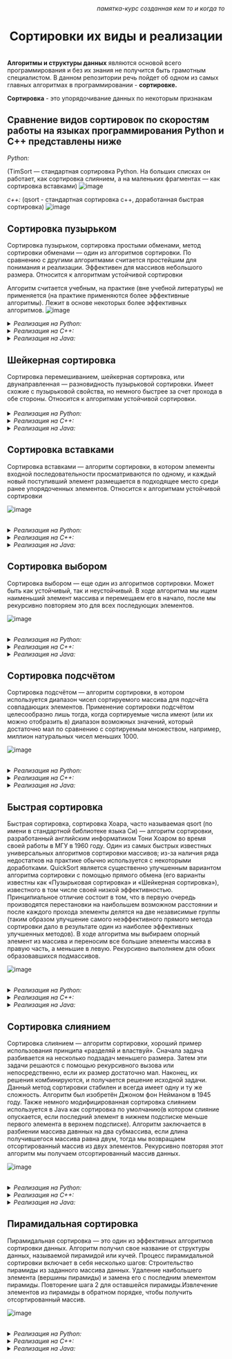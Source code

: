 <h6 align="right">памятка-курс созданная кем то и когда то</h6>
<h1 align="center">Сортировки их виды и реализации</h1>
<br>
<b>Алгоритмы и структуры данных</b> являются основой всего программирования и без их знания не получится быть грамотным специалистом. В данном репозитории речь пойдет об одном из самых главных алгоритмах в программировании - <b>сортировке.</b>

<b>Сортировка</b> - это упорядочивание данных по некоторым признакам
<h2>Сравнение видов сортировок по скоростям работы на языках программирования Python и C++ представлены ниже</h2>

_Python:_

(TimSort — стандартная сортировка Python. На больших списках он работает, как сортировка слиянием, а на маленьких фрагментах — как сортировка вставками)
![image](https://github.com/devopn/structures-and-algoritms/assets/65233658/f91c0798-0509-4660-b321-f1e2c8a539b3)

_c++:_
(qsort - стандартная сортировка c++, доработанная быстрая сортировка)
![image](https://github.com/devopn/structures-and-algoritms/assets/65233658/d563bfb3-ad9e-4add-a8f1-72d17ec118a9)



<h2>Сортировка пузырьком</h2>
Сортировка пузырьком, сортировка простыми обменами, метод сортировки обменами — один из алгоритмов сортировки. По сравнению с другими алгоритмами считается простейшим для понимания и реализации. Эффективен для массивов небольшого размера. Относится к алгоритмам устойчивой сортировки 

Алгоритм считается учебным, на практике (вне учебной литературы) не применяется (на практике применяются более эффективные алгоритмы). Лежит в основе некоторых более эффективных алгоритмов.
![image](https://github.com/devopn/structures-and-algoritms/assets/65233658/c679d7d8-a92c-4c59-a895-796c9cc8943b)


<details>  
  
<summary><i>Реализация на Python:</i></summary>

```python
 def bubble_sort(array):  
    N = len(array)  
    for i in range(N-1):  
        for j in range(N-i-1):  
            if array[j] > array[j+1]: 
                array[j],array[j+1] \ 
                    = array[j+1], array[j]
```
</details>
<details>
<summary><i>Реализация на C++:</i></summary>
  
```C++
void bubbleSort(int arr[], int n)
{
    int i, j;
    bool swapped;
    for (i = 0; i < n - 1; i++) {
        swapped = false;
        for (j = 0; j < n - i - 1; j++) {
            if (arr[j] > arr[j + 1]) {
                swap(arr[j], arr[j + 1]);
                swapped = true;
            }
        }
        if (swapped == false)
            break;
    }
}
```
</details>
<details>
  
<summary><i>Реализация на Java:</i></summary>
  
```java
static void bubbleSort(int arr[], int n)
    {
        int i, j, temp;
        boolean swapped;
        for (i = 0; i < n - 1; i++) {
            swapped = false;
            for (j = 0; j < n - i - 1; j++) {
                if (arr[j] > arr[j + 1]) {
                    temp = arr[j];
                    arr[j] = arr[j + 1];
                    arr[j + 1] = temp;
                    swapped = true;
                }
            }
            if (swapped == false)
                break;
        }
    }
```
</details>

<h2>Шейкерная сортировка</h2>
Сортировка перемешиванием, шейкерная сортировка, или двунаправленная — разновидность пузырьковой сортировки. Имеет схожие с пузырьковой свойства, но немного быстрее за счет прохода в обе стороны. Относится к алгоритмам устойчивой сортировки.
<br>
<br>

<details>
  
<summary><i>Реализация на Python:</i></summary>
  
```python
def shake_sort(array):  
    left = 0  
    right = len(array) - 1  
    while left <= right:  
        for i in range(left, right, 1):  
            if array[i] > array[i + 1]:  
                array[i], array[i + 1] = array[i + 1], array[i]  
            right -= 1 
        for i in range(right, left, -1):  
           if array[i - 1] > array[i]:
              array[i], array[i - 1] = array[i - 1], array[i]  
            left += 1 
```
</details>

<details>
<summary><i>Реализация на C++:</i></summary>
  
```C++
void shake_sort(int arr[], int n)
{
    int i, j;
    bool swapped = true;
    while (swapped) {
        swapped = false;
        for (j = 0; j < n - 1; j++) {
            if (arr[j] > arr[j + 1]) {
                swap(arr[j], arr[j + 1]);
                swapped = true;
            }
        }
        for (j = n-1; j > 0; j--) {
            if (arr[j] > arr[j + 1]) {
                swap(arr[j], arr[j + 1]);
                swapped = true;
            }
        }
        
    }
}
```
</details>

<details>
<summary><i>Реализация на Java:</i></summary>
  
```java
void CocktailSort(int a[], int n)
{
    bool swapped = true;
    int start = 0;
    int end = n - 1;
    while (swapped) {
        swapped = false;
        for (int i = start; i < end; ++i) {
            if (a[i] > a[i + 1]) {
                swap(a[i], a[i + 1]);
                swapped = true;
            }
        }
        if (!swapped)
            break;
        swapped = false;
        --end;
        for (int i = end - 1; i >= start; --i) {
            if (a[i] > a[i + 1]) {
                swap(a[i], a[i + 1]);
                swapped = true;
            }
        }
        ++start;
    }
}
```
</details>

<h2>Сортировка вставками </h2>
Сортировка вставками — алгоритм сортировки, в котором элементы входной последовательности просматриваются по одному, и каждый новый поступивший элемент размещается в подходящее место среди ранее упорядоченных элементов. Относится к алгоритмам устойчивой сортировки 

![image](https://github.com/devopn/structures-and-algoritms/assets/65233658/1955418f-e402-4ac5-a44e-fe330f67091a)

<br>

<details>

<summary><i>Реализация на Python:</i></summary>
  
```python
def sort(arr): 
    for i in range(1, len(arr)): 
        key = arr[i] 
        j = i - 1 
        while j >= 0 and key < arr[j]: 
            arr[j+1] = arr[j] 
            j -= 1 
        arr[j+1] = key
```

</details>

<details>
<summary><i>Реализация на C++:</i></summary>
  
```C++
void insertionSort(int arr[], int n)
{
    int i, key, j;
    for (i = 1; i < n; i++) {
        key = arr[i];
        j = i - 1;
        while (j >= 0 && arr[j] > key) {
            arr[j + 1] = arr[j];
            j = j - 1;
        }
        arr[j + 1] = key;
    }
}
```

</details>

<details>

<summary><i>Реализация на Java:</i></summary>
  
```java
public class InsertionSort {
    void sort(int arr[])
    {
        int n = arr.length;
        for (int i = 1; i < n; ++i) {
            int key = arr[i];
            int j = i - 1;
            while (j >= 0 && arr[j] > key) {
                arr[j + 1] = arr[j];
                j = j - 1;
            }
            arr[j + 1] = key;
        }
    }
```

</details>

<h2>Сортировка выбором</h2>
Сортировка выбором — еще один из алгоритмов сортировки. Может быть как устойчивый, так и неустойчивый. 
В ходе алгоритма мы ищем наименьший элемент массива и перемещаем его в начало, после мы рекурсивно повторяем это для всех последующих элементов. 

![image](https://github.com/devopn/structures-and-algoritms/assets/65233658/7bc1291b-8235-4363-872e-c35709f73bec)

<br>

<details>

<summary><i>Реализация на Python:</i></summary>
  
```python
def selection_sort(A): 
    for i in range(len(A) - 1): 
        min_index = i 
        for k in range(i + 1, len(A)): 
            if A[k] < A[min_index]: 
                min_index = k 
        A[i], A[min_index] = A[min_index], A[i] 
```

</details>

<details>
<summary><i>Реализация на C++:</i></summary>
  
```C++
void selectionSort(int arr[], int n) 
{ 
    int i, j, min_idx; 
    for (i = 0; i < n - 1; i++) { 
        min_idx = i; 
        for (j = i + 1; j < n; j++) { 
            if (arr[j] < arr[min_idx]) 
                min_idx = j; 
        } 
        if (min_idx != i) 
            swap(arr[min_idx], arr[i]); 
    } 
} 
```

</details>

<details>

<summary><i>Реализация на Java:</i></summary>
  
```java
public class SelectionSort 
{ 
    void sort(int arr[]) 
    { 
        int n = arr.length; 
  
        for (int i = 0; i < n-1; i++) 
        { 
            int min_idx = i; 
            for (int j = i+1; j < n; j++) 
                if (arr[j] < arr[min_idx]) 
                    min_idx = j; 
            int temp = arr[min_idx]; 
            arr[min_idx] = arr[i]; 
            arr[i] = temp; 
        } 
    }
} 
```

</details>

<h2>Сортировка подсчётом</h2>
Сортировка подсчётом — алгоритм сортировки, в котором используется диапазон чисел сортируемого массива  для подсчёта совпадающих элементов. Применение сортировки подсчётом целесообразно лишь тогда, когда сортируемые числа имеют (или их можно отобразить в) диапазон возможных значений, который достаточно мал по сравнению с сортируемым множеством, например, миллион натуральных чисел меньших 1000. 

![image](https://github.com/devopn/structures-and-algoritms/assets/65233658/3029d271-01ef-4ef8-8249-f53d39dc7f09)

<br>

<details>

<summary><i>Реализация на Python:</i></summary>
  
```python
def count_sort(array): 
    scope = max(array) + 1 
    C = [0] * scope 
    for x in array: 
        C[x] += 1 
    array[:] = [] 
    for number in range(scope): 
        array += [number] * C[number] 
```

</details>

<details>
<summary><i>Реализация на C++:</i></summary>
  
```C++
void count_sort(int arr[], int n) 
{ 
    int k = *max_element(arr, arr + n);
    int count[k + 1] = { 0 }; 
    for (int i = 0; i < n; i++) { 
        count[arr[i]]++; 
    } 
    for (int i = 1; i <= k; i++) { 
        count[i] = count[i] + count[i - 1]; 
    } 
    int ans[n]; 
    for (int i = n - 1; i >= 0; i--) { 
        ans[--count[arr[i]]] = arr[i]; 
    } 
    for (int i = 0; i < n; i++) { 
        arr[i] = ans[i]; 
    } 
} 
  
```

</details>

<details>

<summary><i>Реализация на Java:</i></summary>
  
```java
public class CountingSort {
    void sort(char arr[])
    {
        int n = arr.length;
        char output[] = new char[n];
        int count[] = new int[256];
        for (int i = 0; i < 256; ++i)
            count[i] = 0;
        for (int i = 0; i < n; ++i)
            ++count[arr[i]];
        for (int i = 1; i <= 255; ++i)
            count[i] += count[i - 1];
        for (int i = 0; i < n; ++i) {
            output[count[arr[i]] - 1] = arr[i];
            --count[arr[i]];
        }
        for (int i = 0; i < n; ++i)
            arr[i] = output[i];
    }
```

</details>

<h2>Быстрая сортировка</h2>
Быстрая сортировка, сортировка Хоара, часто называемая qsort (по имени в стандартной библиотеке языка Си) — алгоритм сортировки, разработанный английским информатиком Тони Хоаром во время своей работы в МГУ в 1960 году. Один из самых быстрых известных универсальных алгоритмов сортировки массивов; из-за наличия ряда недостатков на практике обычно используется с некоторыми доработками. 
QuickSort является существенно улучшенным вариантом алгоритма сортировки с помощью прямого обмена (его варианты известны как «Пузырьковая сортировка» и «Шейкерная сортировка»), известного в том числе своей низкой эффективностью.  
Принципиальное отличие состоит в том, что в первую очередь производятся перестановки на наибольшем возможном расстоянии и после каждого прохода элементы делятся на две независимые группы (таким образом улучшение самого неэффективного прямого метода сортировки дало в результате один из наиболее эффективных улучшенных методов). 
В ходе алгоритма мы выбираем опорный элемент из массива и переносим все большие элементы массива в правую часть, а меньшие в левую. Рекурсивно выполняем для обоих образовавшихся подмассивов. 

![image](https://github.com/devopn/structures-and-algoritms/assets/65233658/06da3385-484a-4b22-a6e9-7228a3620113)

<br>

<details>

<summary><i>Реализация на Python:</i></summary>
  
```python
def partition(array, low, high):
    pivot = array[high]
    i = low - 1
    for j in range(low, high):
        if array[j] <= pivot:
            i = i + 1
            (array[i], array[j]) = (array[j], array[i])
    (array[i + 1], array[high]) = (array[high], array[i + 1])
    return i + 1

def quicksort(array, low, high):
    if low < high:
        pi = partition(array, low, high)
        quicksort(array, low, pi - 1)
        quicksort(array, pi + 1, high)
```

</details>

<details>
<summary><i>Реализация на C++:</i></summary>
  
```C++
int partition(int arr[],int low,int high)
{
  int pivot=arr[high];
  int i=(low-1);
  for(int j=low;j<=high;j++)
  {
    if(arr[j]<pivot)
    {
      i++;
      swap(arr[i],arr[j]);
    }
  }
  swap(arr[i+1],arr[high]);
  return (i+1);
}

void quickSort(int arr[],int low,int high)
{
  if(low<high)
  {
    int pi=partition(arr,low,high);
    quickSort(arr,low,pi-1);
    quickSort(arr,pi+1,high);
  }
}
  
```

</details>

<details>

<summary><i>Реализация на Java:</i></summary>
  
```java
static void swap(int[] arr, int i, int j)
    {
        int temp = arr[i];
        arr[i] = arr[j];
        arr[j] = temp;
    }
    static int partition(int[] arr, int low, int high)
    {
        int pivot = arr[high];
        int i = (low - 1);
        for (int j = low; j <= high - 1; j++) {
            if (arr[j] < pivot) {
                i++;
                swap(arr, i, j);
            }
        }
        swap(arr, i + 1, high);
        return (i + 1);
    }
    static void quickSort(int[] arr, int low, int high)
    {
        if (low < high) {
            int pi = partition(arr, low, high);
            quickSort(arr, low, pi - 1);
            quickSort(arr, pi + 1, high);
        }
    }
    public static void printArr(int[] arr)
    {
        for (int i = 0; i < arr.length; i++) {
            System.out.print(arr[i] + " ");
        }
    }
```

</details>

<h2>Сортировка слиянием</h2>
Сортировка слиянием — алгоритм сортировки, хороший пример использования принципа «разделяй и властвуй». Сначала задача разбивается на несколько подзадач меньшего размера. Затем эти задачи решаются с помощью рекурсивного вызова или непосредственно, если их размер достаточно мал. Наконец, их решения комбинируются, и получается решение исходной задачи. Данный метод сортировки стабилен и всегда имеет одну и ту же сложность. 
Алгоритм был изобретён Джоном фон Нейманом в 1945 году. 
Также немного модифицированная сортировка слиянием используется в Java как сортировка по умолчанию(в котором слияние опускается, если последний элемент в нижнем подсписке меньше первого элемента в верхнем подсписке). 
Алгоритм заключается в разбиении массива давнных на два субмассива, если длина получившегося массива равна двум, тогда мы возвращаем отсортированный массив из двух элементов. Рекурсивно повторяя этот алгоритм мы получаем отсортированный массив данных. 

![image](https://github.com/devopn/structures-and-algoritms/assets/65233658/6e07a332-831a-4d17-a6df-1099771b5524)

<br>

<details>

<summary><i>Реализация на Python:</i></summary>
  
```python
def mergeSort(arr):
    if len(arr) > 1:
        mid = len(arr)//2
        L = arr[:mid]
        R = arr[mid:]
        mergeSort(L)
        mergeSort(R)
        i = j = k = 0
        while i < len(L) and j < len(R):
            if L[i] <= R[j]:
                arr[k] = L[i]
                i += 1
            else:
                arr[k] = R[j]
                j += 1
            k += 1
        while i < len(L):
            arr[k] = L[i]
            i += 1
            k += 1
 
        while j < len(R):
            arr[k] = R[j]
            j += 1
            k += 1
```

</details>

<details>
<summary><i>Реализация на C++:</i></summary>
  
```C++
void merge(int array[], int const left, int const mid,
           int const right)
{
    int const subArrayOne = mid - left + 1;
    int const subArrayTwo = right - mid;
    auto *leftArray = new int[subArrayOne],
         *rightArray = new int[subArrayTwo];
    for (auto i = 0; i < subArrayOne; i++)
        leftArray[i] = array[left + i];
    for (auto j = 0; j < subArrayTwo; j++)
        rightArray[j] = array[mid + 1 + j];
 
    auto indexOfSubArrayOne = 0, indexOfSubArrayTwo = 0;
    int indexOfMergedArray = left;
    while (indexOfSubArrayOne < subArrayOne
           && indexOfSubArrayTwo < subArrayTwo) {
        if (leftArray[indexOfSubArrayOne]
            <= rightArray[indexOfSubArrayTwo]) {
            array[indexOfMergedArray]
                = leftArray[indexOfSubArrayOne];
            indexOfSubArrayOne++;
        }
        else {
            array[indexOfMergedArray]
                = rightArray[indexOfSubArrayTwo];
            indexOfSubArrayTwo++;
        }
        indexOfMergedArray++;
    }
    while (indexOfSubArrayOne < subArrayOne) {
        array[indexOfMergedArray]
            = leftArray[indexOfSubArrayOne];
        indexOfSubArrayOne++;
        indexOfMergedArray++;
    }
    while (indexOfSubArrayTwo < subArrayTwo) {
        array[indexOfMergedArray]
            = rightArray[indexOfSubArrayTwo];
        indexOfSubArrayTwo++;
        indexOfMergedArray++;
    }
    delete[] leftArray;
    delete[] rightArray;
}
void mergeSort(int array[], int const begin, int const end)
{
    if (begin >= end)
        return;
 
    int mid = begin + (end - begin) / 2;
    mergeSort(array, begin, mid);
    mergeSort(array, mid + 1, end);
    merge(array, begin, mid, end);
}
```

</details>

<details>

<summary><i>Реализация на Java:</i></summary>
  
```java
class MergeSort {
    void merge(int arr[], int l, int m, int r)
    {
        int n1 = m - l + 1;
        int n2 = r - m;
        int L[] = new int[n1];
        int R[] = new int[n2];
        for (int i = 0; i < n1; ++i)
            L[i] = arr[l + i];
        for (int j = 0; j < n2; ++j)
            R[j] = arr[m + 1 + j];
        int i = 0, j = 0;
        int k = l;
        while (i < n1 && j < n2) {
            if (L[i] <= R[j]) {
                arr[k] = L[i];
                i++;
            }
            else {
                arr[k] = R[j];
                j++;
            }
            k++;
        }
        while (i < n1) {
            arr[k] = L[i];
            i++;
            k++;
        }
        while (j < n2) {
            arr[k] = R[j];
            j++;
            k++;
        }
    }
    void sort(int arr[], int l, int r)
    {
        if (l < r) {
            int m = l + (r - l) / 2;
            sort(arr, l, m);
            sort(arr, m + 1, r);
            merge(arr, l, m, r);
        }
    }
```

</details>


<h2>Пирамидальная сортировка</h2>
Пирамидальная сортировка — это один из эффективных алгоритмов сортировки данных. Алгоритм получил свое название от структуры данных, называемой пирамидой или кучей. 
Процесс пирамидальной сортировки включает в себя несколько шагов: 
Строительство пирамиды из заданного массива данных. 
Удаление наибольшего элемента (вершины пирамиды) и замена его с последним элементом пирамиды. 
Повторение шага 2 для оставшейся пирамиды.Извлечение элементов из пирамиды в обратном порядке, чтобы получить отсортированный массив. 

![image](https://github.com/devopn/structures-and-algoritms/assets/65233658/b8723460-8eec-42b8-976d-adb1d61b2a58)

<br>

<details>

<summary><i>Реализация на Python:</i></summary>
  
```python
def heapify(arr, N, i):
    largest = i  
    l = 2 * i + 1    
    r = 2 * i + 2     
    if l < N and arr[largest] < arr[l]:
        largest = l
    if r < N and arr[largest] < arr[r]:
        largest = r
    if largest != i:
        arr[i], arr[largest] = arr[largest], arr[i] 
        heapify(arr, N, largest)
 
def heapSort(arr):
    N = len(arr)
    for i in range(N//2 - 1, -1, -1):
        heapify(arr, N, i)
    for i in range(N-1, 0, -1):
        arr[i], arr[0] = arr[0], arr[i]
        heapify(arr, i, 0)
```

</details>

<details>
<summary><i>Реализация на C++:</i></summary>
  
```C++
void heapify(int arr[], int N, int i)
{

    int largest = i;
    int l = 2 * i + 1;
    int r = 2 * i + 2;
    if (l < N && arr[l] > arr[largest])
        largest = l;
    if (r < N && arr[r] > arr[largest])
        largest = r;
    if (largest != i) {
        swap(arr[i], arr[largest]);
        heapify(arr, N, largest);
    }
}
void heapSort(int arr[], int N)
{
    for (int i = N / 2 - 1; i >= 0; i--)
        heapify(arr, N, i);
    for (int i = N - 1; i > 0; i--) {
        swap(arr[0], arr[i]);
        heapify(arr, i, 0);
    }
}
```

</details>

<details>

<summary><i>Реализация на Java:</i></summary>
  
```java
public class HeapSort {
    public void sort(int arr[])
    {
        int N = arr.length;
        for (int i = N / 2 - 1; i >= 0; i--)
            heapify(arr, N, i);
        for (int i = N - 1; i > 0; i--) {
            int temp = arr[0];
            arr[0] = arr[i];
            arr[i] = temp;
            heapify(arr, i, 0);
        }
    }
    void heapify(int arr[], int N, int i)
    {
        int largest = i; 
        int l = 2 * i + 1; 
        int r = 2 * i + 2; 
        if (l < N && arr[l] > arr[largest])
            largest = l;
        if (r < N && arr[r] > arr[largest])
            largest = r;
        if (largest != i) {
            int swap = arr[i];
            arr[i] = arr[largest];
            arr[largest] = swap;
            heapify(arr, N, largest);
        }
    }
}
```

</details>
